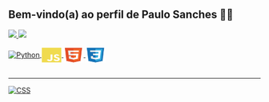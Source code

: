 ## Bem-vindo(a) ao perfil de Paulo Sanches 🧔🏻

 <div>
   <a href="https://github.com/paulohdsanches">
   <img height="180em" src="https://github-readme-stats.vercel.app/api?username=paulohdsanches&show_icons=true&theme=tokyonight&include_all_commits=true&count_private=true"/>
   <img height="180em" src="https://github-readme-stats.vercel.app/api/top-langs/?username=paulohdsanches&layout=compact&langs_count=6&theme=tokyonight"/>
</div>
    
<div style="display: inline_block"><br>
  
  <img align="center" alt="Python" height="40" width="50" src="https://cdn.jsdelivr.net/gh/devicons/devicon@latest/icons/python/python-original.svg" />          
  <img align="center" alt="Js" height="30" width="40" src="https://raw.githubusercontent.com/devicons/devicon/master/icons/javascript/javascript-plain.svg">
  <img align="center" alt="HTML" height="30" width="40" src="https://raw.githubusercontent.com/devicons/devicon/master/icons/html5/html5-original.svg">
  <img align="center" alt="CSS" height="30" width="40" src="https://raw.githubusercontent.com/devicons/devicon/master/icons/css3/css3-original.svg">
</div> 
<br>

--------------------

  [<img align="center" alt="CSS" height="30" width="40" src="https://cdn.jsdelivr.net/gh/devicons/devicon@latest/icons/linkedin/linkedin-original.svg">](https://www.linkedin.com/in/paulo-henrique-dias-sanches-81944221/)
 
          



 
